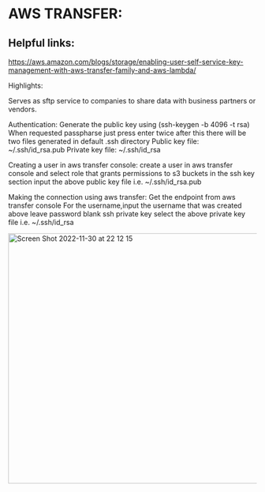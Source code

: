 # AWS TRANSFER:

## Helpful links:
https://aws.amazon.com/blogs/storage/enabling-user-self-service-key-management-with-aws-transfer-family-and-aws-lambda/

Highlights:

Serves as sftp service to companies to share data with business partners or vendors.

Authentication:
Generate the public key using (ssh-keygen -b 4096 -t rsa)
When requested passpharse just press enter twice
after this there will be two files generated in default .ssh directory
Public key file: ~/.ssh/id_rsa.pub 
Private key file: ~/.ssh/id_rsa

Creating a user in aws transfer console:
create a user in aws transfer console and select role that grants permissions to s3 buckets
in the ssh key section input the above public key file i.e. ~/.ssh/id_rsa.pub 

Making the connection using aws transfer:
Get the endpoint from aws transfer console
For the username,input the username that was created above 
leave password blank
ssh private key select the above private key file i.e. ~/.ssh/id_rsa


<img width="507" alt="Screen Shot 2022-11-30 at 22 12 15" src="https://user-images.githubusercontent.com/46095027/204979217-9cc997f5-b5ac-42d0-ae50-0560fde32ab7.png">







